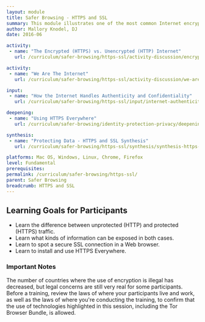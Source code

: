 ```yaml
---
layout: module
title: Safer Browsing - HTTPS and SSL
summary: This module illustrates one of the most common Internet encryption protocols - secured HTTPS connections between users and websites using the Secure Socket Layer (SSL) protocol. Trainers may wish to confirm however, when preparing for in-class demonstrations, that they are not directing participants to visit websites that have been banned.
author: Mallory Knodel, DJ
date: 2016-06

activity:
 - name: "The Encrypted (HTTPS) vs. Unencrypted (HTTP) Internet"
   url: /curriculum/safer-browsing/https-ssl/activity-discussion/encrypted-vs-unencrypted-internet/

activity:
 - name: "We Are The Internet"
   url: /curriculum/safer-browsing/https-ssl/activity-discussion/we-are-the-internet/

input:
 - name: "How the Internet Handles Authenticity and Confidentiality"
   url: /curriculum/safer-browsing/https-ssl/input/internet-authenticity-confidentiality/

deepening:
 - name: "Using HTTPS Everywhere"
   url: /curriculum/safer-browsing/identity-protection-privacy/deepening/using-https-everywhere/

synthesis:
 - name: "Protecting Data - HTTPS and SSL Synthesis"
   url: /curriculum/safer-browsing/https-ssl/synthesis/synthesis-https-ssl/

platforms: Mac OS, Windows, Linux, Chrome, Firefox
level: Fundamental
prerequisites:
permalink: /curriculum/safer-browsing/https-ssl/
parent: Safer Browsing
breadcrumb: HTTPS and SSL
---
```

## Learning Goals for Participants
-  Learn the difference between unprotected (HTTP) and protected (HTTPS) traffic.
-  Learn what kinds of information can be exposed in both cases.
-  Learn to spot a secure SSL connection in a Web browser.
-  Learn to install and use HTTPS Everywhere.

### Important Notes
The number of countries where the use of encryption is illegal has decreased, but legal concerns are still very real for some participants. Before a training, review the laws of where your participants live and work, as well as the laws of where you're conducting the training, to confirm that the use of technologies highlighted in this session, including the Tor Browser Bundle, is allowed.
